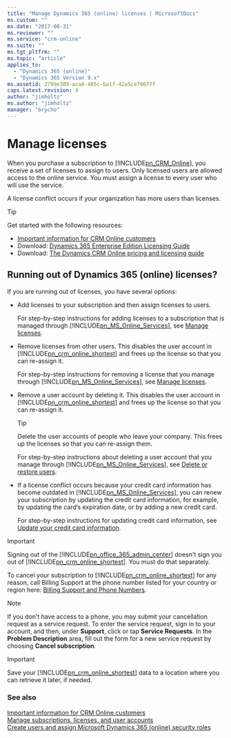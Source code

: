 ```yaml
---
title: "Manage Dynamics 365 (online) licenses | MicrosoftDocs"
ms.custom: ""
ms.date: "2017-08-31"
ms.reviewer: ""
ms.service: "crm-online"
ms.suite: ""
ms.tgt_pltfrm: ""
ms.topic: "article"
applies_to: 
  - "Dynamics 365 (online)"
  - "Dynamics 365 Version 9.x"
ms.assetid: 2799e309-aca8-405c-ba1f-42a5ce79677f
caps.latest.revision: 4
author: "jimholtz"
ms.author: "jimholtz"
manager: "brycho"
---
```

# Manage licenses
When you purchase a subscription to [!INCLUDE[pn_CRM_Online](../includes/pn-crm-online.md)], you receive a set of licenses to assign to users. Only licensed users are allowed access to the online service. You must assign a license to every user who will use the service.  
  
 A license conflict occurs if your organization has more users than licenses.  
  
> [!TIP]
>  Get started with the following resources:  
>   
>  -   [Important information for CRM Online customers](../admin/important-information-customers.md)  
> -   Download: [Dynamics 365 Enterprise Edition Licensing Guide](http://download.microsoft.com/documents/en-us/dynamics/pricing/Dynamics_365_Enterprise_edition_Licensing_Guide.pdf)  
> -   Download: [The Dynamics CRM Online pricing and licensing guide](http://aka.ms/gtn5wt)  
  
## Running out of Dynamics 365 (online) licenses?  
 If you are running out of licenses, you have several options:  
  
-   Add licenses to your subscription and then assign licenses to users.  
  
     For step-by-step instructions for adding licenses to a subscription that is managed through [!INCLUDE[pn_MS_Online_Services](../includes/pn-ms-online-services.md)], see [Manage licenses](http://go.microsoft.com/fwlink/p/?LinkId=255512).  
  
-   Remove licenses from other users. This disables the user account in [!INCLUDE[pn_crm_online_shortest](../includes/pn-crm-online-shortest.md)] and frees up the license so that you can re-assign it.  
  
     For step-by-step instructions for removing a license that you manage through [!INCLUDE[pn_MS_Online_Services](../includes/pn-ms-online-services.md)], see [Manage licenses](http://go.microsoft.com/fwlink/p/?LinkId=255512).  
  
-   Remove a user account by deleting it. This disables the user account in [!INCLUDE[pn_crm_online_shortest](../includes/pn-crm-online-shortest.md)] and frees up the license so that you can re-assign it.  
  
    > [!TIP]
    >  Delete the user accounts of people who leave your company. This frees up the licenses so that you can re-assign them.  
  
     For step-by-step instructions about deleting a user account that you manage through [!INCLUDE[pn_MS_Online_Services](../includes/pn-ms-online-services.md)], see [Delete or restore users](http://go.microsoft.com/fwlink/p/?LinkId=255518).  
  
-   If a license conflict occurs because your credit card information has become outdated in [!INCLUDE[pn_MS_Online_Services](../includes/pn-ms-online-services.md)], you can renew your subscription by updating the credit card information, for example, by updating the card’s expiration date, or by adding a new credit card.  
  
     For step-by-step instructions for updating credit card information, see [Update your credit card information](http://go.microsoft.com/fwlink/p/?LinkId=255525).  
  
> [!IMPORTANT]
>  Signing out of the [!INCLUDE[pn_office_365_admin_center](../includes/pn-office-365-admin-center.md)] doesn't sign you out of [!INCLUDE[pn_crm_online_shortest](../includes/pn-crm-online-shortest.md)]. You must do that separately.  
  
 To cancel your subscription to [!INCLUDE[pn_crm_online_shortest](../includes/pn-crm-online-shortest.md)] for any reason, call Billing Support at the phone number listed for your country or region here: [Billing Support and Phone Numbers](http://go.microsoft.com/fwlink/p/?LinkId=255532).  
  
> [!NOTE]
>  If you don’t have access to a phone, you may submit your cancellation request as a service request. To enter the service request, sign in to your account, and then, under **Support**, click or tap **Service Requests**. In the **Problem Description** area, fill out the form for a new service request by choosing **Cancel subscription**.  
  
> [!IMPORTANT]
>  Save your [!INCLUDE[pn_crm_online_shortest](../includes/pn-crm-online-shortest.md)] data to a location where you can retrieve it later, if needed.  
  
### See also  
 [Important information for CRM Online customers](../admin/important-information-customers.md)   
 [Manage subscriptions, licenses, and user accounts](../admin/manage-subscriptions-licenses-user-accounts.md)   
 [Create users and assign Microsoft Dynamics 365 (online) security roles](../admin/create-users-assign-online-security-roles.md)